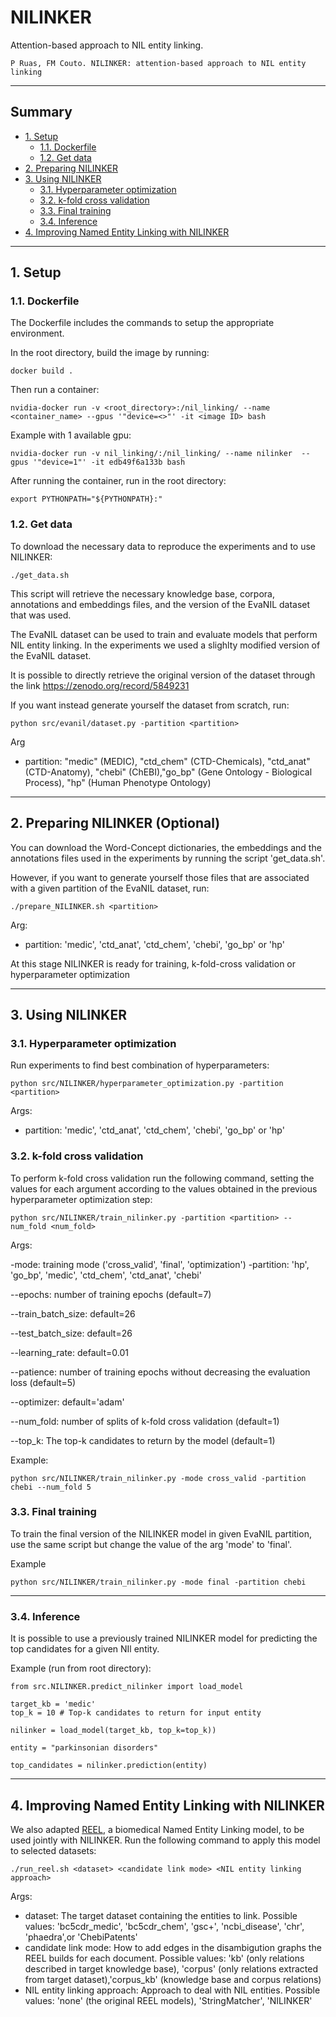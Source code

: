 # NILINKER

Attention-based approach to NIL entity linking.


```
P Ruas, FM Couto. NILINKER: attention-based approach to NIL entity linking
```

---------------------------------------------------------

## Summary
- [1. Setup]()
  - [1.1. Dockerfile]()
  - [1.2. Get data]()
- [2. Preparing NILINKER]()
- [3. Using NILINKER]()
  - [3.1. Hyperparameter optimization]()
  - [3.2. k-fold cross validation]()
  - [3.3. Final training]()
  - [3.4. Inference]()
- [4. Improving Named Entity Linking with NILINKER]()
  

---------------------------------------------------------

## 1. Setup

### 1.1. Dockerfile
The Dockerfile includes the commands to setup the appropriate environment.

In the root directory, build the image by running:

```
docker build .
```

Then run a container:

```
nvidia-docker run -v <root_directory>:/nil_linking/ --name <container_name> --gpus '"device=<>"' -it <image ID> bash  
```

Example with 1 available gpu:

```
nvidia-docker run -v nil_linking/:/nil_linking/ --name nilinker  --gpus '"device=1"' -it edb49f6a133b bash  
```

After running the container, run in the root directory:

```
export PYTHONPATH="${PYTHONPATH}:"
```

### 1.2. Get data
To download the necessary data to reproduce the experiments and to use NILINKER:

```
./get_data.sh
```

This script will retrieve the necessary knowledge base, corpora, annotations and embeddings files, and the version of the EvaNIL dataset that was used.

The EvaNIL dataset can be used to train and evaluate models that perform NIL entity linking. 
In the experiments we used a slighlty modified version of the EvaNIL dataset.

It is possible to directly retrieve the original version of the dataset through the link https://zenodo.org/record/5849231

If you want instead generate yourself the dataset from scratch, run:

```
python src/evanil/dataset.py -partition <partition>
```

Arg
 - partition: "medic" (MEDIC), "ctd_chem" (CTD-Chemicals), "ctd_anat" (CTD-Anatomy), "chebi" (ChEBI),"go_bp" (Gene Ontology - Biological Process), "hp" (Human Phenotype Ontology)


---------------------------------------------------------

## 2. Preparing NILINKER (Optional)

You can download the Word-Concept dictionaries, the embeddings and the annotations 
files used in the experiments by running the script 'get_data.sh'.

However, if you want to generate yourself those files that are associated with a given partition
of the EvaNIL dataset, run:

```
./prepare_NILINKER.sh <partition>
```

Arg:
- partition: 'medic', 'ctd_anat', 'ctd_chem', 'chebi', 'go_bp' or 'hp'


At this stage NILINKER is ready for training, k-fold-cross validation or hyperparameter optimization

---------------------------------------------------------

## 3. Using NILINKER

### 3.1. Hyperparameter optimization

Run experiments to find best combination of hyperparameters:

```
python src/NILINKER/hyperparameter_optimization.py -partition <partition>
```

Args:
  - partition: 'medic', 'ctd_anat', 'ctd_chem', 'chebi', 'go_bp' or 'hp'


### 3.2. k-fold cross validation

To perform k-fold cross validation run the following command, setting the values for each argument according to the values obtained in the previous hyperparameter optimization step:

```
python src/NILINKER/train_nilinker.py -partition <partition> --num_fold <num_fold>
```

Args:

  -mode: training mode ('cross_valid', 'final', 'optimization')
  -partition: 'hp', 'go_bp', 'medic', 'ctd_chem', 'ctd_anat', 'chebi'     
  
  --epochs: number of training epochs (default=7)
  
  --train_batch_size: default=26
  
  --test_batch_size: default=26
  
  --learning_rate: default=0.01
  
  --patience: number of training epochs without decreasing the evaluation loss (default=5)
  
  --optimizer: default='adam'
  
  --num_fold: number of splits of k-fold cross validation (default=1)
  
  --top_k: The top-k candidates to return by the model (default=1)

Example:

```
python src/NILINKER/train_nilinker.py -mode cross_valid -partition chebi --num_fold 5
```

### 3.3. Final training

To train the final version of the NILINKER model in given EvaNIL partition, use the same script but change the value of the arg 'mode' to 'final'.

Example

```
python src/NILINKER/train_nilinker.py -mode final -partition chebi
```

---------------------------------------------------------

### 3.4. Inference

It is possible to use a previously trained NILINKER model for predicting the top candidates for a given NIl entity.

Example (run from root directory):

```
from src.NILINKER.predict_nilinker import load_model

target_kb = 'medic' 
top_k = 10 # Top-k candidates to return for input entity

nilinker = load_model(target_kb, top_k=top_k))

entity = "parkinsonian disorders"

top_candidates = nilinker.prediction(entity)
```

---------------------------------------------------------

## 4. Improving Named Entity Linking with NILINKER
We also adapted [REEL](), a biomedical Named Entity Linking model, to be used jointly with NILINKER. Run the following command to apply this model to selected datasets:

```
./run_reel.sh <dataset> <candidate link mode> <NIL entity linking approach>
```

Args:
  - dataset: The target dataset containing the entities to link. Possible values: 'bc5cdr_medic', 'bc5cdr_chem', 'gsc+', 'ncbi_disease', 'chr', 'phaedra',or 'ChebiPatents'                                                   
  - candidate link mode: How to add edges in the disambigution graphs the REEL builds for each document. Possible values: 'kb' (only relations described in target knowledge base), 'corpus' (only relations extracted from target dataset),'corpus_kb' (knowledge base and corpus relations)                                 
  - NIL entity linking approach: Approach to deal with NIL entities. Possible values: 'none' (the original REEL models), 'StringMatcher', 'NILINKER'